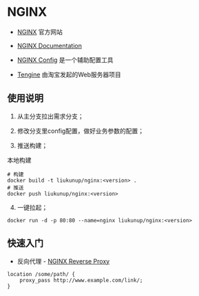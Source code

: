 # NGINX

- [NGINX](https://nginx.org/) 官方网站

- [NGINX Documentation](https://nginx.org/en/docs/)

- [NGINX Config](https://nginxconfig.io/) 是一个辅助配置工具

- [Tengine](https://tengine.taobao.org/) 由淘宝发起的Web服务器项目

## 使用说明

1. 从主分支拉出需求分支；

2. 修改分支里config配置，做好业务参数的配置；

3. 推送构建；

本地构建

```shell
# 构建
docker build -t liukunup/nginx:<version> .
# 推送
docker push liukunup/nginx:<version>
```

4. 一键拉起；

```Shell
docker run -d -p 80:80 --name=nginx liukunup/nginx:<version>
```

## 快速入门

- 反向代理 - [NGINX Reverse Proxy](https://docs.nginx.com/nginx/admin-guide/web-server/reverse-proxy/)

```
location /some/path/ {
    proxy_pass http://www.example.com/link/;
}
```
